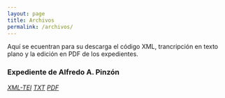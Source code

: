 ```yaml
---
layout: page
title: Archivos
permalink: /archivos/
---
```


Aquí se ecuentran para su descarga el código XML, trancripción en texto plano y la edición en PDF de los expedientes. 

### Expediente de Alfredo A. Pinzón

[*XML-TEI*]()  [*TXT*]() [*PDF*](/_downloads/516_970_alfredo_pinzon.pdf)





